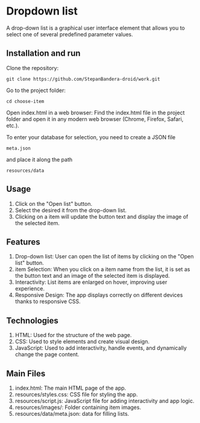 # Dropdown list
A drop-down list is a graphical user interface element that allows you to select one of several predefined parameter values.
## Installation and run
Clone the repository:
```
git clone https://github.com/StepanBandera-droid/work.git
```
Go to the project folder:
```
cd choose-item
```
Open index.html in a web browser: Find the index.html file in the project folder and open it in any modern web browser (Chrome, Firefox, Safari, etc.).

To enter your database for selection, you need to create a JSON file
```
meta.json
```
and place it along the path
```
resources/data
```

## Usage
1. Click on the "Open list" button.
2. Select the desired it from the drop-down list.
3. Clicking on a item will update the button text and display the image of the selected item.

## Features
1. Drop-down list: User can open the list of items by clicking on the "Open list" button.
2. item Selection: When you click on a item name from the list, it is set as the button text and an image of the selected item is displayed.
3. Interactivity: List items are enlarged on hover, improving user experience.
4. Responsive Design: The app displays correctly on different devices thanks to responsive CSS.

## Technologies
1. HTML: Used for the structure of the web page.
2. CSS: Used to style elements and create visual design.
3. JavaScript: Used to add interactivity, handle events, and dynamically change the page content.

## Main Files
1. index.html: The main HTML page of the app.
2. resources/styles.css: CSS file for styling the app.
3. resources/script.js: JavaScript file for adding interactivity and app logic.
4. resources/images/: Folder containing item images.
5. resources/data/meta.json: data for filling lists.